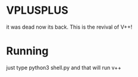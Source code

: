 # VPLUSPLUS
it was dead now its back.
This is the revival of V++!
# Running
just type python3 shell.py and that will run v++
